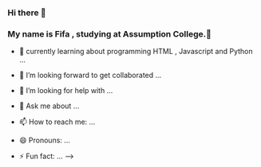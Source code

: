 ### Hi there 👋
### My name is Fifa , studying at Assumption College.🔭
- 🌱 currently learning about programming HTML , Javascript and Python ...

- 👯 I’m looking forward to get collaborated  ...
- 🤔 I’m looking for help with ...
- 💬 Ask me about ...
- 📫 How to reach me: ...
- 😄 Pronouns: ...
- ⚡ Fun fact: ...
-->

